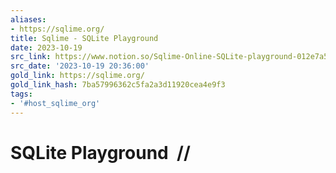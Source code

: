 ```yaml
---
aliases:
- https://sqlime.org/
title: Sqlime - SQLite Playground
date: 2023-10-19
src_link: https://www.notion.so/Sqlime-Online-SQLite-playground-012e7a55466b4c7fab595a4b2f075b8e
src_date: '2023-10-19 20:36:00'
gold_link: https://sqlime.org/
gold_link_hash: 7ba57996362c5fa2a3d11920cea4e9f3
tags:
- '#host_sqlime_org'
---
```







SQLite Playground  //
=====================